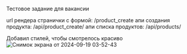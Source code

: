 Тестовое задание для вакансии

url рендера странички с формой: /product_create
апи создания продукта: /api/product_create/
апи списка продуктов: /api/products/

Добавил стилей, чтобы смотрелось красиво
![Снимок экрана от 2024-09-19 03-52-43](https://github.com/user-attachments/assets/10665a17-96ef-4f50-98d2-9d6c69da70cb)
